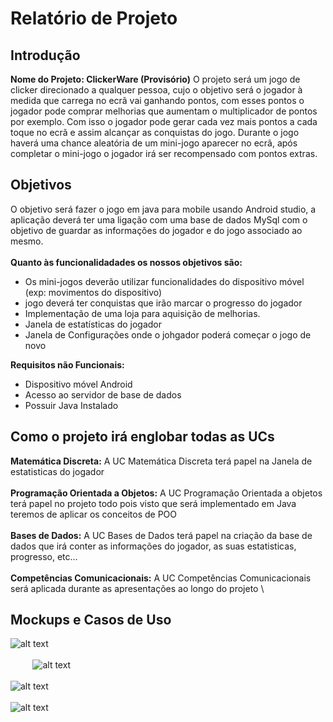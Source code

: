 # Relatório de Projeto

## Introdução 
**Nome do Projeto: ClickerWare (Provisório)**
O projeto será um jogo de clicker direcionado a qualquer pessoa, cujo o objetivo será o jogador à medida que carrega no ecrã vai ganhando pontos, com esses pontos o jogador pode comprar melhorias que aumentam o multiplicador de pontos por exemplo. Com isso o jogador pode gerar cada vez mais pontos a cada toque no ecrã e assim alcançar as conquistas do jogo. Durante o jogo haverá uma chance aleatória de um mini-jogo aparecer no ecrã, após completar o mini-jogo o jogador irá ser recompensado com pontos extras.

## Objetivos 

O objetivo será fazer o jogo em java para mobile usando Android studio, a aplicação deverá ter uma ligação com uma base de dados MySql com o objetivo de guardar as informações do jogador e do jogo associado ao mesmo.\
\
**Quanto às funcionalidadades os nossos objetivos são:**
- Os mini-jogos deverão utilizar funcionalidades do dispositivo móvel (exp: movimentos do dispositivo)
- jogo deverá ter conquistas que irão marcar o progresso do jogador
- Implementação de uma loja para aquisição de melhorias.
- Janela de estatísticas do jogador
- Janela de Configurações onde o johgador poderá começar o jogo de novo

**Requisitos não Funcionais:**
- Dispositivo móvel Android
- Acesso ao servidor de base de dados
- Possuir Java Instalado

## Como o projeto irá englobar todas as UCs
**Matemática Discreta:**
A UC Matemática Discreta terá papel na Janela de estatisticas do jogador
\
\
**Programação Orientada a Objetos:**
A UC Programação Orientada a objetos terá papel no projeto todo pois visto que será implementado em Java teremos de aplicar os conceitos de POO
\
\
**Bases de Dados:**
A UC Bases de Dados terá papel na criação da base de dados que irá conter as informações do jogador, as suas estatisticas, progresso, etc…
\
\
**Competências Comunicacionais:**
A UC Competências Comunicacionais será aplicada durante as apresentações ao longo do projeto
\

## Mockups e Casos de Uso 
![alt text](https://github.com/andre-mendes-99/Projeto-Mobile-AndreMendes-SteveVilas/blob/main/imgs_report/Diagrama%20projeto-P%C3%A1gina-1.drawio.png?raw=true) \
\
&nbsp;&nbsp;&nbsp;&nbsp;&nbsp;&nbsp;&nbsp;&nbsp;&nbsp;![alt text](https://github.com/andre-mendes-99/Projeto-Mobile-AndreMendes-SteveVilas/blob/main/imgs_report/Diagrama%20projeto-P%C3%A1gina-2.drawio.png?raw=true)\
\
![alt text](https://github.com/andre-mendes-99/Projeto-Mobile-AndreMendes-SteveVilas/blob/main/imgs_report/Diagrama%20projeto-P%C3%A1gina-3.drawio.png?raw=true)\
\
![alt text](https://github.com/andre-mendes-99/Projeto-Mobile-AndreMendes-SteveVilas/blob/main/imgs_report/Diagrama%20projeto-P%C3%A1gina-4.drawio.png?raw=true)















